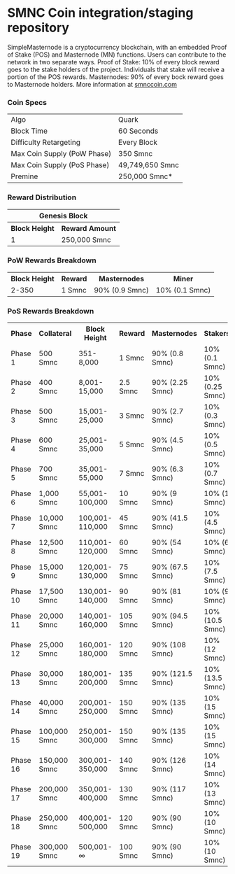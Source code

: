 SMNC Coin integration/staging repository
=====================================


SimpleMasternode is a cryptocurrency blockchain, with an embedded Proof of Stake (POS) and Masternode (MN) functions. 
Users can contribute to the network in two separate ways. 
Proof of Stake: 10% of every block reward goes to the stake holders of the project. 
Individuals that stake will receive a portion of the POS rewards. 
Masternodes: 90% of every bock reward goes to Masternode holders.
More information at [smnccoin.com](https://www.smnccoin.com) 

### Coin Specs
<table>
<tr><td>Algo</td><td>Quark</td></tr>
<tr><td>Block Time</td><td>60 Seconds</td></tr>
<tr><td>Difficulty Retargeting</td><td>Every Block</td></tr>
<tr><td>Max Coin Supply (PoW Phase)</td><td>350 Smnc</td></tr>
<tr><td>Max Coin Supply (PoS Phase)</td><td>49,749,650 Smnc</td></tr>
<tr><td>Premine</td><td>250,000 Smnc*</td></tr>
</table>


### Reward Distribution

<table>
<th colspan=4>Genesis Block</th>
<tr><th>Block Height</th><th>Reward Amount</th></tr>
<tr><td>1</td><td>250,000 Smnc</td></tr>
</table>

### PoW Rewards Breakdown

<table>
<th>Block Height</th><th>Reward</th><th>Masternodes</th><th>Miner</th>
<tr><td>2-350</td><td>1 Smnc</td><td>90% (0.9 Smnc)</td><td>10% (0.1 Smnc)</td></tr>
</table>

### PoS Rewards Breakdown

<table>
<th>Phase</th><th>Collateral</th><th>Block Height</th><th>Reward</th><th>Masternodes</th><th>Stakers</th>
<tr><td>Phase 1</td><td>500 Smnc</td><td>351-8,000</td><td>1 Smnc</td><td>90% (0.8 Smnc)</td><td>10% (0.1 Smnc)</td></tr>
<tr><td>Phase 2</td><td>400 Smnc</td><td>8,001-15,000</td><td>2.5 Smnc</td><td>90% (2.25 Smnc)</td><td>10% (0.25 Smnc)</td></tr>
<tr><td>Phase 3</td><td>500 Smnc</td><td>15,001-25,000</td><td>3 Smnc</td><td>90% (2.7 Smnc)</td><td>10% (0.3 Smnc)</td></tr>
<tr><td>Phase 4</td><td>600 Smnc</td><td>25,001-35,000</td><td>5 Smnc</td><td>90% (4.5 Smnc)</td><td>10% (0.5 Smnc)</td></tr>
<tr><td>Phase 5</td><td>700 Smnc</td><td>35,001-55,000</td><td>7 Smnc</td><td>90% (6.3 Smnc)</td><td>10% (0.7 Smnc)</td></tr>
<tr><td>Phase 6</td><td>1,000 Smnc</td><td>55,001-100,000</td><td>10 Smnc</td><td>90% (9 Smnc)</td><td>10% (1 Smnc)</td></tr>
<tr><td>Phase 7</td><td>10,000 Smnc</td><td>100,001-110,000</td><td>45 Smnc</td><td>90% (41.5 Smnc)</td><td>10% (4.5 Smnc)</td></tr>
<tr><td>Phase 8</td><td>12,500 Smnc</td><td>110,001-120,000</td><td>60 Smnc</td><td>90% (54 Smnc)</td><td>10% (6 Smnc)</td></tr>
<tr><td>Phase 9</td><td>15,000 Smnc</td><td>120,001-130,000</td><td>75 Smnc</td><td>90% (67.5 Smnc)</td><td>10% (7.5 Smnc)</td></tr>
<tr><td>Phase 10</td><td>17,500 Smnc</td><td>130,001-140,000</td><td>90 Smnc</td><td>90% (81 Smnc)</td><td>10% (9 Smnc)</td></tr>
<tr><td>Phase 11</td><td>20,000 Smnc</td><td>140,001-160,000</td><td>105 Smnc</td><td>90% (94.5 Smnc)</td><td>10% (10.5 Smnc)</td></tr>
<tr><td>Phase 12</td><td>25,000 Smnc</td><td>160,001-180,000</td><td>120 Smnc</td><td>90% (108 Smnc)</td><td>10% (12 Smnc)</td></tr>
<tr><td>Phase 13</td><td>30,000 Smnc</td><td>180,001-200,000</td><td>135 Smnc</td><td>90% (121.5 Smnc)</td><td>10% (13.5 Smnc)</td></tr>
<tr><td>Phase 14</td><td>40,000 Smnc</td><td>200,001-250,000</td><td>150 Smnc</td><td>90% (135 Smnc)</td><td>10% (15 Smnc)</td></tr>
<tr><td>Phase 15</td><td>100,000 Smnc</td><td>250,001-300,000</td><td>150 Smnc</td><td>90% (135 Smnc)</td><td>10% (15 Smnc)</td></tr>
<tr><td>Phase 16</td><td>150,000 Smnc</td><td>300,001-350,000</td><td>140 Smnc</td><td>90% (126 Smnc)</td><td>10% (14 Smnc)</td></tr>
<tr><td>Phase 17</td><td>200,000 Smnc</td><td>350,001-400,000</td><td>130 Smnc</td><td>90% (117 Smnc)</td><td>10% (13 Smnc)</td></tr>
<tr><td>Phase 18</td><td>250,000 Smnc</td><td>400,001-500,000</td><td>120 Smnc</td><td>90% (90 Smnc)</td><td>10% (10 Smnc)</td></tr>
<tr><td>Phase 19</td><td>300,000 Smnc</td><td>500,001-∞</td><td>100 Smnc</td><td>90% (90 Smnc)</td><td>10% (10 Smnc)</td></tr>
</table>
